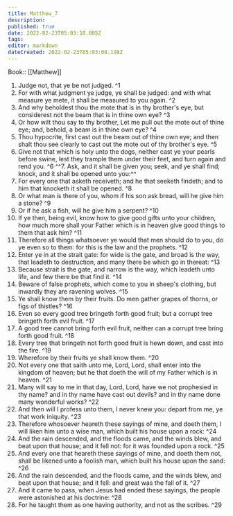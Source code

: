 ```yaml
---
title: Matthew_7
description: 
published: true
date: 2022-02-23T05:03:10.005Z
tags: 
editor: markdown
dateCreated: 2022-02-23T05:03:08.198Z
---
```


 Book:: [[Matthew]]
 1. Judge not, that ye be not judged. ^1
 2. For with what judgment ye judge, ye shall be judged: and with what measure ye mete, it shall be measured to you again. ^2
 3. And why beholdest thou the mote that is in thy brother's eye, but considerest not the beam that is in thine own eye? ^3
 4. Or how wilt thou say to thy brother, Let me pull out the mote out of thine eye; and, behold, a beam is in thine own eye? ^4
 5. Thou hypocrite, first cast out the beam out of thine own eye; and then shalt thou see clearly to cast out the mote out of thy brother's eye. ^5
 6. Give not that which is holy unto the dogs, neither cast ye your pearls before swine, lest they trample them under their feet, and turn again and rend you. ^6
 ^^7. Ask, and it shall be given you; seek, and ye shall find; knock, and it shall be opened unto you:^^
 8. For every one that asketh receiveth; and he that seeketh findeth; and to him that knocketh it shall be opened. ^8
 9. Or what man is there of you, whom if his son ask bread, will he give him a stone? ^9
 10. Or if he ask a fish, will he give him a serpent? ^10
 11. If ye then, being evil, know how to give good gifts unto your children, how much more shall your Father which is in heaven give good things to them that ask him? ^11
 12. Therefore all things whatsoever ye would that men should do to you, do ye even so to them: for this is the law and the prophets. ^12
 13. Enter ye in at the strait gate: for wide is the gate, and broad is the way, that leadeth to destruction, and many there be which go in thereat: ^13
 14. Because strait is the gate, and narrow is the way, which leadeth unto life, and few there be that find it. ^14
 15. Beware of false prophets, which come to you in sheep's clothing, but inwardly they are ravening wolves. ^15
 16. Ye shall know them by their fruits. Do men gather grapes of thorns, or figs of thistles? ^16
 17. Even so every good tree bringeth forth good fruit; but a corrupt tree bringeth forth evil fruit. ^17
 18. A good tree cannot bring forth evil fruit, neither can a corrupt tree bring forth good fruit. ^18
 19. Every tree that bringeth not forth good fruit is hewn down, and cast into the fire. ^19
 20. Wherefore by their fruits ye shall know them. ^20
 21. Not every one that saith unto me, Lord, Lord, shall enter into the kingdom of heaven; but he that doeth the will of my Father which is in heaven. ^21
 22. Many will say to me in that day, Lord, Lord, have we not prophesied in thy name? and in thy name have cast out devils? and in thy name done many wonderful works? ^22
 23. And then will I profess unto them, I never knew you: depart from me, ye that work iniquity. ^23
 24. Therefore whosoever heareth these sayings of mine, and doeth them, I will liken him unto a wise man, which built his house upon a rock: ^24
 25. And the rain descended, and the floods came, and the winds blew, and beat upon that house; and it fell not: for it was founded upon a rock. ^25
 26. And every one that heareth these sayings of mine, and doeth them not, shall be likened unto a foolish man, which built his house upon the sand: ^26
 27. And the rain descended, and the floods came, and the winds blew, and beat upon that house; and it fell: and great was the fall of it. ^27
 28. And it came to pass, when Jesus had ended these sayings, the people were astonished at his doctrine: ^28
 29. For he taught them as one having authority, and not as the scribes. ^29
